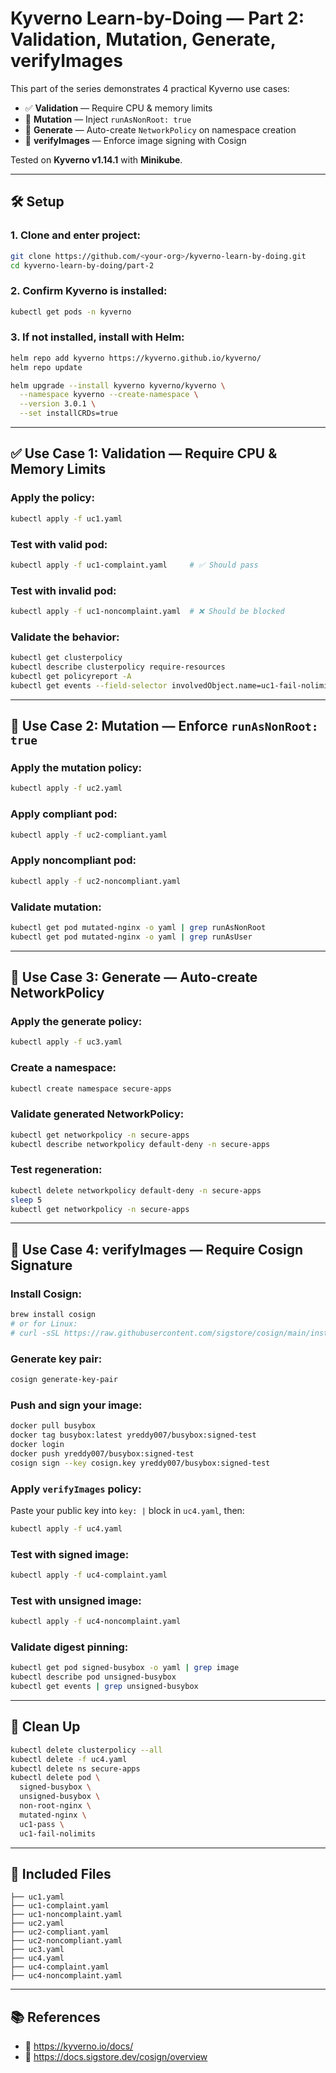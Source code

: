 # Kyverno Learn-by-Doing — Part 2: Validation, Mutation, Generate, verifyImages

This part of the series demonstrates 4 practical Kyverno use cases:

- ✅ **Validation** — Require CPU & memory limits
- 🔁 **Mutation** — Inject `runAsNonRoot: true`
- 🧬 **Generate** — Auto-create `NetworkPolicy` on namespace creation
- 🔐 **verifyImages** — Enforce image signing with Cosign

Tested on **Kyverno v1.14.1** with **Minikube**.

---

## 🛠️ Setup

### 1. Clone and enter project:

```bash
git clone https://github.com/<your-org>/kyverno-learn-by-doing.git
cd kyverno-learn-by-doing/part-2
```

### 2. Confirm Kyverno is installed:

```bash
kubectl get pods -n kyverno
```

### 3. If not installed, install with Helm:

```bash
helm repo add kyverno https://kyverno.github.io/kyverno/
helm repo update

helm upgrade --install kyverno kyverno/kyverno \
  --namespace kyverno --create-namespace \
  --version 3.0.1 \
  --set installCRDs=true
```

---

## ✅ Use Case 1: Validation — Require CPU & Memory Limits

### Apply the policy:

```bash
kubectl apply -f uc1.yaml
```

### Test with valid pod:

```bash
kubectl apply -f uc1-complaint.yaml     # ✅ Should pass
```

### Test with invalid pod:

```bash
kubectl apply -f uc1-noncomplaint.yaml  # ❌ Should be blocked
```

### Validate the behavior:

```bash
kubectl get clusterpolicy
kubectl describe clusterpolicy require-resources
kubectl get policyreport -A
kubectl get events --field-selector involvedObject.name=uc1-fail-nolimits
```

---

## 🔁 Use Case 2: Mutation — Enforce `runAsNonRoot: true`

### Apply the mutation policy:

```bash
kubectl apply -f uc2.yaml
```

### Apply compliant pod:

```bash
kubectl apply -f uc2-compliant.yaml
```

### Apply noncompliant pod:

```bash
kubectl apply -f uc2-noncompliant.yaml
```

### Validate mutation:

```bash
kubectl get pod mutated-nginx -o yaml | grep runAsNonRoot
kubectl get pod mutated-nginx -o yaml | grep runAsUser
```

---

## 🧬 Use Case 3: Generate — Auto-create NetworkPolicy

### Apply the generate policy:

```bash
kubectl apply -f uc3.yaml
```

### Create a namespace:

```bash
kubectl create namespace secure-apps
```

### Validate generated NetworkPolicy:

```bash
kubectl get networkpolicy -n secure-apps
kubectl describe networkpolicy default-deny -n secure-apps
```

### Test regeneration:

```bash
kubectl delete networkpolicy default-deny -n secure-apps
sleep 5
kubectl get networkpolicy -n secure-apps
```

---

## 🔐 Use Case 4: verifyImages — Require Cosign Signature

### Install Cosign:

```bash
brew install cosign
# or for Linux:
# curl -sSL https://raw.githubusercontent.com/sigstore/cosign/main/install.sh | sh
```

### Generate key pair:

```bash
cosign generate-key-pair
```

### Push and sign your image:

```bash
docker pull busybox
docker tag busybox:latest yreddy007/busybox:signed-test
docker login
docker push yreddy007/busybox:signed-test
cosign sign --key cosign.key yreddy007/busybox:signed-test
```

### Apply `verifyImages` policy:

Paste your public key into `key: |` block in `uc4.yaml`, then:

```bash
kubectl apply -f uc4.yaml
```

### Test with signed image:

```bash
kubectl apply -f uc4-complaint.yaml
```

### Test with unsigned image:

```bash
kubectl apply -f uc4-noncomplaint.yaml
```

### Validate digest pinning:

```bash
kubectl get pod signed-busybox -o yaml | grep image
kubectl describe pod unsigned-busybox
kubectl get events | grep unsigned-busybox
```

---

## 🧹 Clean Up

```bash
kubectl delete clusterpolicy --all
kubectl delete -f uc4.yaml
kubectl delete ns secure-apps
kubectl delete pod \
  signed-busybox \
  unsigned-busybox \
  non-root-nginx \
  mutated-nginx \
  uc1-pass \
  uc1-fail-nolimits
```

---

## 📁 Included Files

```
├── uc1.yaml
├── uc1-complaint.yaml
├── uc1-noncomplaint.yaml
├── uc2.yaml
├── uc2-compliant.yaml
├── uc2-noncompliant.yaml
├── uc3.yaml
├── uc4.yaml
├── uc4-complaint.yaml
├── uc4-noncomplaint.yaml
```

---

## 📚 References

- 📘 https://kyverno.io/docs/
- 🔐 https://docs.sigstore.dev/cosign/overview
